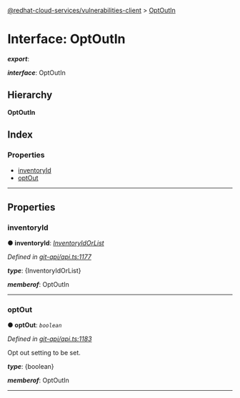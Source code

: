 [@redhat-cloud-services/vulnerabilities-client](../README.md) > [OptOutIn](../interfaces/optoutin.md)

# Interface: OptOutIn

*__export__*: 

*__interface__*: OptOutIn

## Hierarchy

**OptOutIn**

## Index

### Properties

* [inventoryId](optoutin.md#inventoryid)
* [optOut](optoutin.md#optout)

---

## Properties

<a id="inventoryid"></a>

###  inventoryId

**● inventoryId**: *[InventoryIdOrList](inventoryidorlist.md)*

*Defined in [git-api/api.ts:1177](https://github.com/RedHatInsights/javascript-clients/blob/master/packages/vulnerabilities/git-api/api.ts#L1177)*

*__type__*: {InventoryIdOrList}

*__memberof__*: OptOutIn

___
<a id="optout"></a>

###  optOut

**● optOut**: *`boolean`*

*Defined in [git-api/api.ts:1183](https://github.com/RedHatInsights/javascript-clients/blob/master/packages/vulnerabilities/git-api/api.ts#L1183)*

Opt out setting to be set.

*__type__*: {boolean}

*__memberof__*: OptOutIn

___

